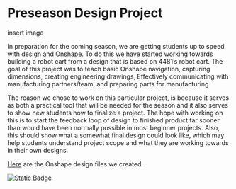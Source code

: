 # Preseason Design Project

insert image 

In preparation for the coming season, we are getting students up to speed with design and Onshape. To do this we have started working towards building a robot cart from a design that is based on 4481’s robot cart. The goal of this project was to teach basic Onshape navigation, capturing dimensions, creating engineering drawings, Effectively communicating with manufacturing partners/team, and preparing parts for manufacturing

The reason we chose to work on this particular project, is because it serves as both a practical tool that will be needed for the season and it also serves to show new students how to finalize a project. The hope with working on this is to start the feedback loop of design to finished product far sooner than would have been normally possible in most beginner projects. Also, this should show what a somewhat final design could look like, which may help students understand project scope and what they are working towards in their own designs.

[Here](https://cad.onshape.com/documents/59effa6aee006bdae324a400/w/d306e64e1ff954b6da8e04f5/e/7767f0c5b08999a6971a8e7d) are the Onshape design files we created.

[![Static Badge](https://img.shields.io/badge/one-robot_cart-black?style=for-the-badge&label=Onshape&labelColor=bf5700)](https://cad.onshape.com/documents/59effa6aee006bdae324a400/w/d306e64e1ff954b6da8e04f5/e/7767f0c5b08999a6971a8e7d)


